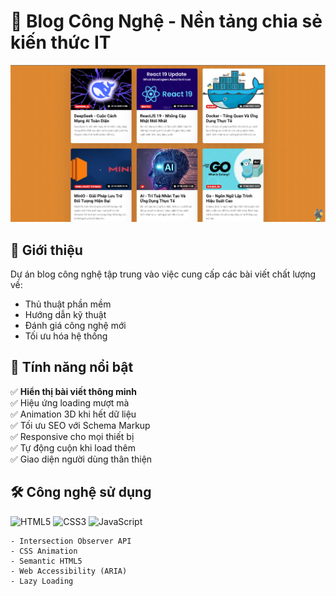 # 🚀 Blog Công Nghệ - Nền tảng chia sẻ kiến thức IT

![Tech Blog Demo](assets/template/template.png) <!-- Thêm ảnh chụp demo thực tế -->

## 🌟 Giới thiệu

Dự án blog công nghệ tập trung vào việc cung cấp các bài viết chất lượng về:

- Thủ thuật phần mềm
- Hướng dẫn kỹ thuật
- Đánh giá công nghệ mới
- Tối ưu hóa hệ thống

## 🎯 Tính năng nổi bật

✅ **Hiển thị bài viết thông minh**  
✅ Hiệu ứng loading mượt mà  
✅ Animation 3D khi hết dữ liệu  
✅ Tối ưu SEO với Schema Markup  
✅ Responsive cho mọi thiết bị  
✅ Tự động cuộn khi load thêm  
✅ Giao diện người dùng thân thiện

## 🛠 Công nghệ sử dụng

![HTML5](https://img.shields.io/badge/HTML5-E34F26?style=for-the-badge&logo=html5&logoColor=white)
![CSS3](https://img.shields.io/badge/CSS3-1572B6?style=for-the-badge&logo=css3&logoColor=white)
![JavaScript](https://img.shields.io/badge/JavaScript-F7DF1E?style=for-the-badge&logo=javascript&logoColor=black)

```plaintext
- Intersection Observer API
- CSS Animation
- Semantic HTML5
- Web Accessibility (ARIA)
- Lazy Loading
```
